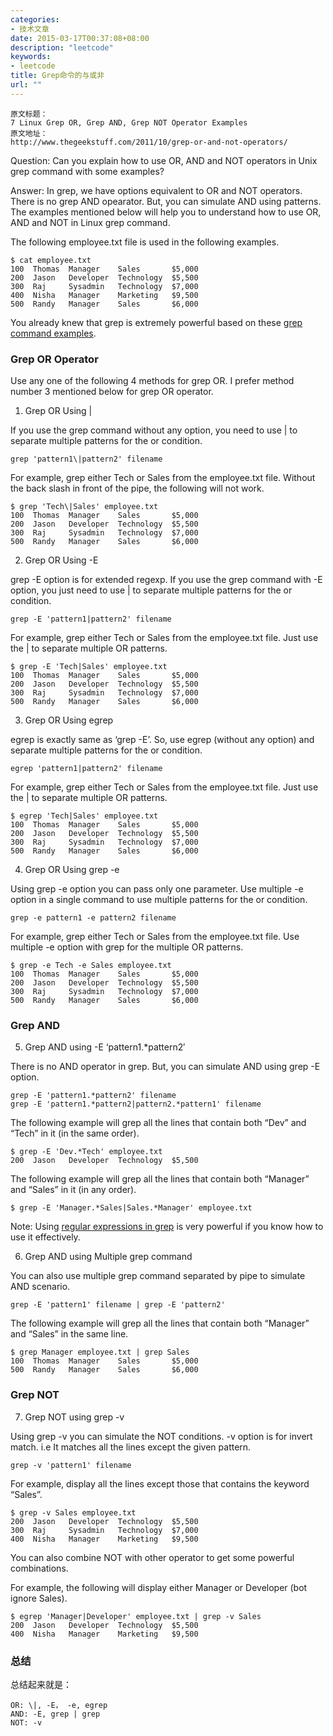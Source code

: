 ```yaml
---
categories:
- 技术文章
date: 2015-03-17T00:37:08+08:00
description: "leetcode"
keywords:
- leetcode
title: Grep命令的与或非
url: ""
---
```


```
原文标题：
7 Linux Grep OR, Grep AND, Grep NOT Operator Examples
原文地址：
http://www.thegeekstuff.com/2011/10/grep-or-and-not-operators/
```

Question: Can you explain how to use OR, AND and NOT operators in Unix grep command with some examples?

Answer: In grep, we have options equivalent to OR and NOT operators. There is no grep AND opearator. But, you can simulate AND using patterns. The examples mentioned below will help you to understand how to use OR, AND and NOT in Linux grep command.

The following employee.txt file is used in the following examples.

```
$ cat employee.txt
100  Thomas  Manager    Sales       $5,000
200  Jason   Developer  Technology  $5,500
300  Raj     Sysadmin   Technology  $7,000
400  Nisha   Manager    Marketing   $9,500
500  Randy   Manager    Sales       $6,000
```

You already knew that grep is extremely powerful based on these [grep command examples](http://www.thegeekstuff.com/2009/03/15-practical-unix-grep-command-examples/).

### Grep OR Operator

Use any one of the following 4 methods for grep OR. I prefer method number 3 mentioned below for grep OR operator.

1. Grep OR Using \|

If you use the grep command without any option, you need to use \| to separate multiple patterns for the or condition.

```
grep 'pattern1\|pattern2' filename
```

For example, grep either Tech or Sales from the employee.txt file. Without the back slash in front of the pipe, the following will not work.

```
$ grep 'Tech\|Sales' employee.txt
100  Thomas  Manager    Sales       $5,000
200  Jason   Developer  Technology  $5,500
300  Raj     Sysadmin   Technology  $7,000
500  Randy   Manager    Sales       $6,000
```

2. Grep OR Using -E

grep -E option is for extended regexp. If you use the grep command with -E option, you just need to use | to separate multiple patterns for the or condition.

```
grep -E 'pattern1|pattern2' filename
```

For example, grep either Tech or Sales from the employee.txt file. Just use the | to separate multiple OR patterns.

```
$ grep -E 'Tech|Sales' employee.txt
100  Thomas  Manager    Sales       $5,000
200  Jason   Developer  Technology  $5,500
300  Raj     Sysadmin   Technology  $7,000
500  Randy   Manager    Sales       $6,000
```

3. Grep OR Using egrep

egrep is exactly same as ‘grep -E’. So, use egrep (without any option) and separate multiple patterns for the or condition.

```
egrep 'pattern1|pattern2' filename
```

For example, grep either Tech or Sales from the employee.txt file. Just use the | to separate multiple OR patterns.

```
$ egrep 'Tech|Sales' employee.txt
100  Thomas  Manager    Sales       $5,000
200  Jason   Developer  Technology  $5,500
300  Raj     Sysadmin   Technology  $7,000
500  Randy   Manager    Sales       $6,000
```

4. Grep OR Using grep -e

Using grep -e option you can pass only one parameter. Use multiple -e option in a single command to use multiple patterns for the or condition.

```
grep -e pattern1 -e pattern2 filename
```

For example, grep either Tech or Sales from the employee.txt file. Use multiple -e option with grep for the multiple OR patterns.

```
$ grep -e Tech -e Sales employee.txt
100  Thomas  Manager    Sales       $5,000
200  Jason   Developer  Technology  $5,500
300  Raj     Sysadmin   Technology  $7,000
500  Randy   Manager    Sales       $6,000
```

### Grep AND

5. Grep AND using -E ‘pattern1.*pattern2′

There is no AND operator in grep. But, you can simulate AND using grep -E option.

```
grep -E 'pattern1.*pattern2' filename
grep -E 'pattern1.*pattern2|pattern2.*pattern1' filename
```

The following example will grep all the lines that contain both “Dev” and “Tech” in it (in the same order).

```
$ grep -E 'Dev.*Tech' employee.txt
200  Jason   Developer  Technology  $5,500
```

The following example will grep all the lines that contain both “Manager” and “Sales” in it (in any order).

```
$ grep -E 'Manager.*Sales|Sales.*Manager' employee.txt
```

Note: Using [regular expressions in grep](http://www.thegeekstuff.com/2011/01/advanced-regular-expressions-in-grep-command-with-10-examples-%E2%80%93-part-ii/) is very powerful if you know how to use it effectively.

6. Grep AND using Multiple grep command

You can also use multiple grep command separated by pipe to simulate AND scenario.

```
grep -E 'pattern1' filename | grep -E 'pattern2'
```

The following example will grep all the lines that contain both “Manager” and “Sales” in the same line.

```
$ grep Manager employee.txt | grep Sales
100  Thomas  Manager    Sales       $5,000
500  Randy   Manager    Sales       $6,000
```

### Grep NOT

7. Grep NOT using grep -v

Using grep -v you can simulate the NOT conditions. -v option is for invert match. i.e It matches all the lines except the given pattern.

```
grep -v 'pattern1' filename
```

For example, display all the lines except those that contains the keyword “Sales”.

```
$ grep -v Sales employee.txt
200  Jason   Developer  Technology  $5,500
300  Raj     Sysadmin   Technology  $7,000
400  Nisha   Manager    Marketing   $9,500
```

You can also combine NOT with other operator to get some powerful combinations.

For example, the following will display either Manager or Developer (bot ignore Sales).

```
$ egrep 'Manager|Developer' employee.txt | grep -v Sales
200  Jason   Developer  Technology  $5,500
400  Nisha   Manager    Marketing   $9,500
```

### 总结
总结起来就是：

```
OR: \|, -E， -e, egrep
AND: -E, grep | grep
NOT: -v
```